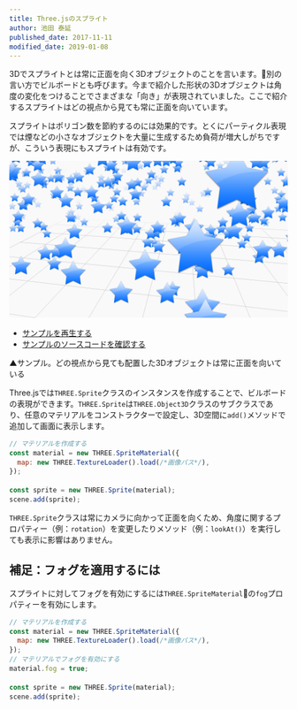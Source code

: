 ```yaml
---
title: Three.jsのスプライト
author: 池田 泰延
published_date: 2017-11-11
modified_date: 2019-01-08
---
```


3Dでスプライトとは常に正面を向く3Dオブジェクトのことを言います。別の言い方でビルボードとも呼びます。今まで紹介した形状の3Dオブジェクトは角度の変化をつけることでさまざまな「向き」が表現されていました。ここで紹介するスプライトはどの視点から見ても常に正面を向いています。

スプライトはポリゴン数を節約するのには効果的です。とくにパーティクル表現では煙などの小さなオブジェクトを大量に生成するため負荷が増大しがちですが、こういう表現にもスプライトは有効です。


![](../imgs/sprite.png)

- [サンプルを再生する](https://ics-creative.github.io/tutorial-three/samples/sprite.html)
- [サンプルのソースコードを確認する](../samples/sprite.html)



▲サンプル。どの視点から見ても配置した3Dオブジェクトは常に正面を向いている


Three.jsでは`THREE.Sprite`クラスのインスタンスを作成することで、ビルボードの表現ができます。`THREE.Sprite`は`THREE.Object3D`クラスのサブクラスであり、任意のマテリアルをコンストラクターで設定し、3D空間に`add()`メソッドで追加して画面に表示します。

```js
// マテリアルを作成する
const material = new THREE.SpriteMaterial({
  map: new THREE.TextureLoader().load(/*画像パス*/),
});

const sprite = new THREE.Sprite(material);
scene.add(sprite);
```

`THREE.Sprite`クラスは常にカメラに向かって正面を向くため、角度に関するプロパティー（例：`rotation`）を変更したりメソッド（例：`lookAt()`）を実行しても表示に影響はありません。

## 補足：フォグを適用するには

スプライトに対してフォグを有効にするには`THREE.SpriteMaterial`の`fog`プロパティーを有効にします。

```js
// マテリアルを作成する
const material = new THREE.SpriteMaterial({
  map: new THREE.TextureLoader().load(/*画像パス*/),
});
// マテリアルでフォグを有効にする
material.fog = true;

const sprite = new THREE.Sprite(material);
scene.add(sprite);
```

